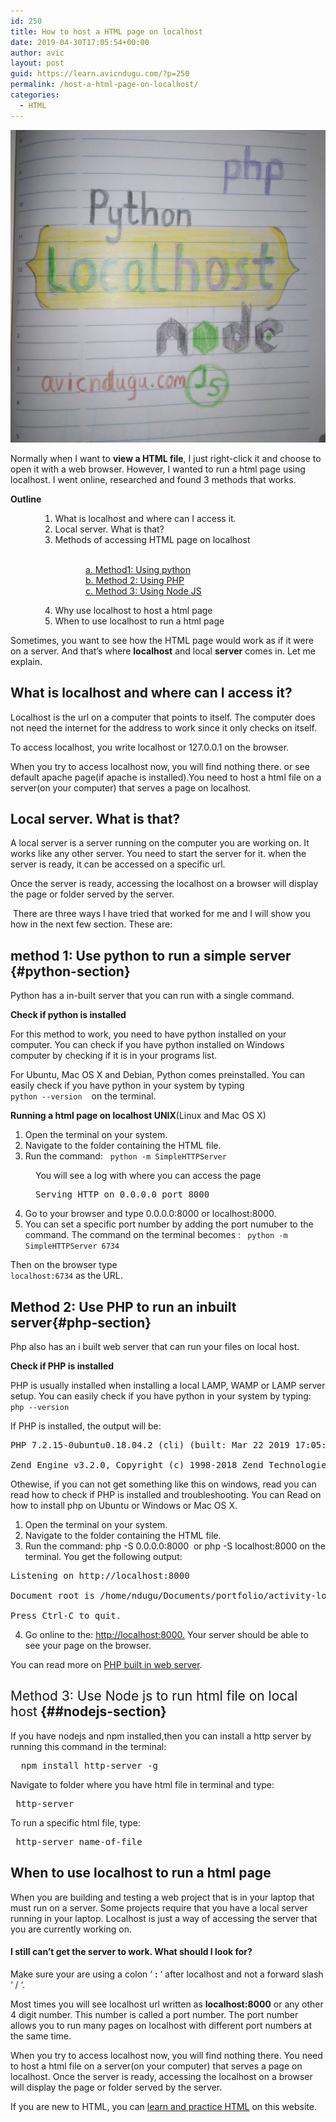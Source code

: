 ```yaml
---
id: 250
title: How to host a HTML page on localhost
date: 2019-04-30T17:05:54+00:00
author: avic
layout: post
guid: https://learn.avicndugu.com/?p=250
permalink: /host-a-html-page-on-localhost/
categories:
  - HTML
---
```

<img src="/public/04/IMG_20200405_174811_314-e1586098863822.jpg" alt=""/> 

<span style="font-weight: 400;">Normally when I want to <strong>view a HTML file</strong>, I just right-click it and choose to open it with a web browser. However, I wanted to run a html page using localhost. I went online, researched and found 3 methods that works.<br /> </span><!--more-->

**Outline**

<li style="list-style-type: none;">
  <ol>
    <li style="list-style-type: none;">
      <ol>
        <li style="list-style-type: none;">
          <ol>
            <li style="font-weight: 400;">
              <span style="font-weight: 400;">What is localhost and where can I access it.</span>
            </li>
            <li style="font-weight: 400;">
              <span style="font-weight: 400;">Local server. What is that?</span>
            </li>
            <li style="font-weight: 400;">
              <span style="font-weight: 400;">Methods of accessing HTML page on localhost<br /> </span>
            </li>
          </ol>
        </li>
      </ol>
    </li>
  </ol>
</li>

<p style="padding-left: 120px;">
  <span style="font-weight: 400;"><br /> <a href="#python-section">a. Method1: Using python</a><br /> <a href="#php-section">b. Method 2: Using PHP</a><br /> <a href="#nodejs-section">c. Method 3: Using Node JS</a></span>
</p>

<li style="list-style-type: none;">
  <ol>
    <li style="list-style-type: none;">
      <ol>
        <li style="list-style-type: none;">
          <ol start="4">
            <li>
              Why use localhost to host a html page
            </li>
            <li>
              When to use localhost to run a html page
            </li>
          </ol>
        </li>
      </ol>
    </li>
  </ol>
</li>

Sometimes, you want to see how the HTML page would work as if it were on a server. And that’s where **localhost** and local **server** comes in. Let me explain.

## What is localhost and where can I access it?

Localhost is the url on a computer that points to itself. The computer does not need the internet for the address to work since it only checks on itself.

To access localhost, you write localhost or 127.0.0.1 on the browser.

When you try to access localhost now, you will find nothing there. or see default apache page(if apache is installed).You need to host a html file on a server(on your computer) that serves a page on localhost.

## Local server. What is that?

A local server is a server running on the computer you are working on. It works like any other server. You need to start the server for it. when the server is ready, it can be accessed on a specific url.

Once the server is ready, accessing the localhost on a browser will display the page or folder served by the server.

<span style="font-weight: 400;"> </span><span style="font-weight: 400;">There are three ways I have tried that worked for me and I will show you how in the next few section. These are:<br /> </span>

## method 1: Use python to run a simple server {#python-section}

<span style="font-weight: 400;">Python has a in-built server that you can run with a single command.</span>

**Check if python is installed**

<span style="font-weight: 400;">For this method to work, you need to have python installed on your computer. You can check if you have python installed on Windows computer by checking if it is in your programs list. </span>



<span style="font-weight: 400;">For Ubuntu, Mac OS X and Debian, Python comes preinstalled. </span><span style="font-weight: 400;">You can easily check if you have python in your system by typing <code> python --version </code>  on the terminal.</span>

<span style="font-weight: 400;"><strong>Running a html page on localhost UNIX</strong>(Linux and Mac OS X)</span>

<li style="list-style-type: none;">
  <ol>
    <li>
      <span style="font-weight: 400;">Open the terminal on your system.</span>
    </li>
    <li>
      <span style="font-weight: 400;">Navigate to the folder containing the HTML file.</span>
    </li>
    <li>
      <span style="font-weight: 400;">Run the command:</span><span style="font-weight: 400;">   <code>python -m SimpleHTTPServer</code></span>
    </li>
  </ol>
</li>

<p style="padding-left: 40px;">
  You will see a log with where you can access the page
</p>

<pre style="padding-left: 40px;">Serving HTTP on 0.0.0.0 port 8000</pre>

<li style="list-style-type: none;">
  <ol start="4">
    <li>
      <span style="font-weight: 400;">Go to your browser and type 0.0.0.0:8000 or localhost:8000.</span>
    </li>
    <li>
      <span style="font-weight: 400;">You can set a specific port number by adding the port numuber to the command. The command on the terminal becomes : <code> python -m SimpleHTTPServer 6734 </code></span>
    </li>
  </ol>
</li>

<span style="font-weight: 400;">Then on the browser type <code> localhost:6734</code> as the URL.</span>

## Method 2: Use PHP to run an inbuilt server{#php-section}

<span style="font-weight: 400;">Php also has an i built web server that can run your files on local host.</span>

**Check if PHP is installed**

<span style="font-weight: 400;">PHP is usually installed when installing a local LAMP, WAMP or LAMP server setup. </span><span style="font-weight: 400;">You can easily check if you have python in your system by typing:</span><span style="font-weight: 400;"><code> php --version </code></span>

<span style="font-weight: 400;">If PHP is installed, the output will be:<br /> </span>

<pre><span style="font-weight: 400;">PHP 7.2.15-0ubuntu0.18.04.2 (cli) (built: Mar 22 2019 17:05:14) ( NTS )</span> <span style="font-weight: 400;">Copyright (c) 1997-2018 The PHP Group</span>

<span style="font-weight: 400;">Zend Engine v3.2.0, Copyright (c) 1998-2018 Zend Technologies with Zend OPcache v7.2.15-0ubuntu0.18.04.2, Copyright (c) 1999-2018, by Zend Technologies</span></pre>

<span style="font-weight: 400;">Othewise, if you can not get something like this on windows, read you can read how to check if PHP is installed and troubleshooting. You can </span><span style="font-weight: 400;">Read on how to install php on Ubuntu or Windows or Mac OS X.</span>

<li style="list-style-type: none;">
  <ol>
    <li>
      <span style="font-weight: 400;">Open the terminal on your system.</span>
    </li>
    <li>
      <span style="font-weight: 400;">Navigate to the folder containing the HTML file.</span>
    </li>
    <li>
      <span style="font-weight: 400;">Run the command: php -S 0.0.0.0:8000  or php -S localhost:8000 on the terminal. </span><span style="font-weight: 400;">You get the following output:</span>
    </li>
  </ol>
</li>

<pre><span style="font-weight: 400;">Listening on http://localhost:8000

</span><span style="font-weight: 400;">Document root is /home/ndugu/Documents/portfolio/activity-logger

</span><span style="font-weight: 400;">Press Ctrl-C to quit.</span></pre>

<li style="list-style-type: none;">
  <ol start="4">
    <li>
      <span style="font-weight: 400;">Go online to the: </span><a href="http://localhost:8000"><span style="font-weight: 400;">http://localhost:8000.</span></a> Your server should be able to see your page on the browser.
    </li>
  </ol>
</li>

<span style="font-weight: 400;">You can read more on <a href="https://www.php.net/manual/en/features.commandline.webserver.php" target="_blank" rel="noopener noreferrer">PHP built in web server</a>.</span>

## <span style="font-weight: 400;">Method 3: Use Node js to run html file on local host</span> {##nodejs-section}

<span style="font-weight: 400;">If you have nodejs and npm installed,then you can install a http server by running this command in the terminal:</span>

<pre><span style="font-weight: 400;">  npm install http-server -g</span></pre>

<span style="font-weight: 400;">Navigate to folder where you have html file in terminal and type:</span>

<pre><span style="font-weight: 400;"> http-server</span></pre>

<span style="font-weight: 400;">To run a specific html file, type:</span>

<pre><span style="font-weight: 400;"> http-server name-of-file</span></pre>

## When to use localhost to run a html page

When you are building and testing a web project that is in your laptop that must run on a server. Some projects require that you have a local server running in your laptop. Localhost is just a way of accessing the server that you are currently working on.

#### I still can&#8217;t get the server to work. What should I look for?

Make sure your are using a colon &#8216; **:** &#8216; after localhost and not a forward slash &#8216; / &#8216;.

Most times you will see localhost url written as **localhost:8000** or any other 4 digit number. This number is called a port number. The port number allows you to run many pages on localhost with different port numbers at the same time.

When you try to access localhost now, you will find nothing there. You need to host a html file on a server(on your computer) that serves a page on localhost. Once the server is ready, accessing the localhost on a browser will display the page or folder served by the server.

If you are new to HTML, you can [learn and practice HTML](https://learn.avicndugu.com/practice-html/) on this website.